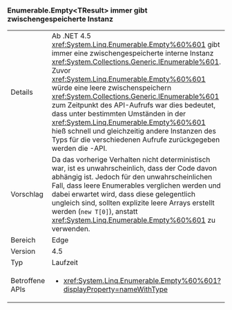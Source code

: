 ### <a name="enumerableemptylttresultgt-always-returns-cached-instance"></a>Enumerable.Empty&lt;TResult&gt; immer gibt zwischengespeicherte Instanz

|   |   |
|---|---|
|Details|Ab .NET 4.5 <xref:System.Linq.Enumerable.Empty%60%601> gibt immer eine zwischengespeicherte interne Instanz <xref:System.Collections.Generic.IEnumerable%601>. Zuvor <xref:System.Linq.Enumerable.Empty%60%601> würde eine leere zwischenspeichern <xref:System.Collections.Generic.IEnumerable%601> zum Zeitpunkt des API-Aufrufs war dies bedeutet, dass unter bestimmten Umständen in der <xref:System.Linq.Enumerable.Empty%60%601> hieß schnell und gleichzeitig andere Instanzen des Typs für die verschiedenen Aufrufe zurückgegeben werden die -API.|
|Vorschlag|Da das vorherige Verhalten nicht deterministisch war, ist es unwahrscheinlich, dass der Code davon abhängig ist. Jedoch für den unwahrscheinlichen Fall, dass leere Enumerables verglichen werden und dabei erwartet wird, dass diese gelegentlich ungleich sind, sollten explizite leere Arrays erstellt werden (<code>new T[0]</code>), anstatt <xref:System.Linq.Enumerable.Empty%60%601> zu verwenden.|
|Bereich|Edge|
|Version|4.5|
|Typ|Laufzeit|
|Betroffene APIs|<ul><li><xref:System.Linq.Enumerable.Empty%60%601?displayProperty=nameWithType></li></ul>|

